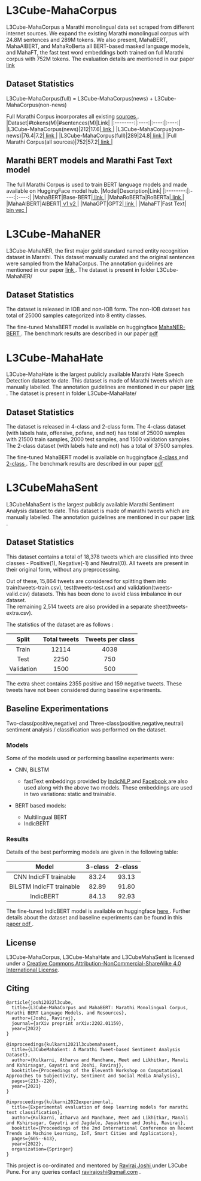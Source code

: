 # L3Cube-MahaCorpus
L3Cube-MahaCorpus a Marathi monolingual data set scraped from different internet sources. We expand the existing Marathi monolingual corpus with 24.8M sentences and 289M tokens.
We also present, MahaBERT, MahaAlBERT, and MahaRoBerta all BERT-based masked language models, and MahaFT, the fast text word embeddings both trained on full Marathi corpus with 752M tokens. 
The evaluation details are mentioned in our paper <a href='https://arxiv.org/abs/2202.01159'> link </a>
## Dataset Statistics
L3Cube-MahaCorpus(full) = L3Cube-MahaCorpus(news) + L3Cube-MahaCorpus(non-news)

Full Marathi Corpus incorporates all existing <a href='https://github.com/AI4Bharat/indicnlp_corpus'> sources </a>.
|Dataset|#tokens(M)|#sentences(M)|Link|
|:--------:|:----:|:----:|:----:|
|L3Cube-MahaCorpus(news)|212|17.6|<a href='https://drive.google.com/file/d/1gLI38-YdvapattwxC3z46Fgzif7j8_Ji/view?usp=sharing'> link </a>|
|L3Cube-MahaCorpus(non-news)|76.4|7.2|<a href='https://drive.google.com/file/d/1KHHJByCFwJxMJaGkO3FjIQbkLbc7rHAQ/view?usp=sharing'> link </a>|
|L3Cube-MahaCorpus(full)|289|24.8|<a href='https://drive.google.com/file/d/1sHIIq7C-WA6nSQaoVr4uL6pas8MVNmAr/view?usp=sharing'> link </a>|
|Full Marathi Corpus(all sources)|752|57.2|<a href='https://drive.google.com/file/d/1UjZ-X2S77AQyCkHqw2mFXRWYf9WOZS0m/view?usp=sharing'> link </a>|

## Marathi BERT models and Marathi Fast Text model
The full Marathi Corpus is used to train BERT language models and made available on HuggingFace model hub.
|Model|Description|Link|
|:--------:|:----:|:----:|
|MahaBERT|Base-BERT|<a href='https://huggingface.co/l3cube-pune/marathi-bert'> link </a>|
|MahaRoBERTa|RoBERTa|<a href='https://huggingface.co/l3cube-pune/marathi-roberta'> link </a>|
|MahaAlBERT|AlBERT|<a href='https://huggingface.co/l3cube-pune/marathi-albert'> v1 </a> <a href='https://huggingface.co/l3cube-pune/marathi-albert-v2'> v2 </a>|
|MahaGPT|GPT2|<a href='https://huggingface.co/l3cube-pune/marathi-gpt'> link </a>|
|MahaFT|Fast Text|<a href='https://drive.google.com/file/d/1xuQPMUIFvjgQranChgJ3alHXMJVeCVz0/view?usp=sharing'> bin </a> <a href='https://drive.google.com/file/d/1-2rCOsgxKgTigonta4FvA4WBWIaXVX73/view?usp=sharing'> vec </a>|

# L3Cube-MahaNER

L3Cube-MahaNER, the first major gold standard named entity recognition dataset in Marathi. This dataset manually curated and the original sentences were sampled from the MahaCorpus. The annotation guidelines are mentioned in our paper <a href='https://arxiv.org/abs/2204.06029'> link </a>.
The dataset is present in folder L3Cube-MahaNER/

## Dataset Statistics

The dataset is released in IOB and non-IOB form. The non-IOB dataset has total of 25000 samples categorized into 8 entity classes.

The fine-tuned MahaBERT model is available on huggingface <a href='https://huggingface.co/l3cube-pune/marathi-ner'> MahaNER-BERT </a>. The benchmark results are described in our paper <a href='https://arxiv.org/pdf/2204.06029.pdf'> pdf </a>


# L3Cube-MahaHate

L3Cube-MahaHate is the largest publicly available Marathi Hate Speech Detection dataset to date. This dataset is made of Marathi tweets which are manually labelled. The annotation guidelines are mentioned in our paper <a href='https://arxiv.org/abs/2203.13778'> link </a>.
The dataset is present in folder L3Cube-MahaHate/

## Dataset Statistics

The dataset is released in 4-class and 2-class form. The 4-class dataset (with labels hate, offensive, pofane, and not) has total of 25000 samples with 21500 train samples, 2000 test samples, and 1500 validation samples. The 2-class dataset (with labels hate and not) has a total of 37500 samples.

The fine-tuned MahaBERT model is available on huggingface <a href='https://huggingface.co/l3cube-pune/mahahate-multi-roberta'> 4-class </a> and <a href='https://huggingface.co/l3cube-pune/mahahate-bert'> 2-class </a>. The benchmark results are described in our paper <a href='https://arxiv.org/pdf/2203.13778.pdf'> pdf </a>

# L3CubeMahaSent

L3CubeMahaSent is the largest publicly available Marathi Sentiment Analysis dataset to date. This dataset is made of marathi tweets which are manually labelled. The annotation guidelines are mentioned in our paper <a href='https://arxiv.org/abs/2103.11408'> link </a>.

## Dataset Statistics

This dataset contains a total of 18,378 tweets which are classified into three classes - Positive(1), Negative(-1) and Neutral(0).
All tweets are present in their original form, without any preprocessing.

Out of these, 15,864 tweets are considered for splitting them into train(tweets-train.csv), test(tweets-test.csv) and validation(tweets-valid.csv) datasets. This has been done to avoid class imbalance in our dataset. <br>
The remaining 2,514 tweets are also provided in a separate sheet(tweets-extra.csv).<br>

The statistics of the dataset are as follows : 

|Split|Total tweets|Tweets per class|
|:--------:|:----:|:----:|
|Train|12114|4038|
|Test|2250|750|
|Validation|1500|500|

The extra sheet contains 2355 positive and 159 negative tweets. These tweets have not been considered during baseline experiments.

## Baseline Experimentations

Two-class(positive,negative) and Three-class(positive,negative,neutral) sentiment analysis / classification was performed on the dataset.

### Models

Some of the models used or performing baseline experiments were:

- CNN, BiLSTM
  - fastText embeddings provided by <a href='https://github.com/AI4Bharat/indicnlp_corpus'> IndicNLP </a> and <a href='https://fasttext.cc/docs/en/crawl-vectors.html'> Facebook </a> are also used along with the above two models. These embeddings are used in two variations: static and trainable.

- BERT based models:
  - Multilingual BERT
  - IndicBERT

### Results

Details of the best performing models are given in the following table:

|Model|3-class|2-class|
|:--------:|:----:|:----:|
|CNN IndicFT trainable|83.24|93.13|
|BiLSTM IndicFT trainable|82.89|91.80|
|IndicBERT|84.13|92.93|

The fine-tuned IndicBERT model is available on huggingface <a href='https://huggingface.co/l3cube-pune/MarathiSentiment'> here </a>.
Further details about the dataset and baseline experiments can be found in this <a href='https://arxiv.org/abs/2103.11408'> paper </a> <a href='https://arxiv.org/pdf/2103.11408.pdf'> pdf </a>.

## License

L3Cube-MahaCorpus, L3Cube-MahaHate and L3CubeMahaSent is licensed under a <a rel="license" href="http://creativecommons.org/licenses/by-nc-sa/4.0/">Creative Commons Attribution-NonCommercial-ShareAlike 4.0 International License</a>.

## Citing
```
@article{joshi2022l3cube,
  title={L3Cube-MahaCorpus and MahaBERT: Marathi Monolingual Corpus, Marathi BERT Language Models, and Resources},
  author={Joshi, Raviraj},
  journal={arXiv preprint arXiv:2202.01159},
  year={2022}
}
```

```
@inproceedings{kulkarni2021l3cubemahasent,
  title={L3CubeMahaSent: A Marathi Tweet-based Sentiment Analysis Dataset},
  author={Kulkarni, Atharva and Mandhane, Meet and Likhitkar, Manali and Kshirsagar, Gayatri and Joshi, Raviraj},
  booktitle={Proceedings of the Eleventh Workshop on Computational Approaches to Subjectivity, Sentiment and Social Media Analysis},
  pages={213--220},
  year={2021}
}
```
```
@inproceedings{kulkarni2022experimental,
  title={Experimental evaluation of deep learning models for marathi text classification},
  author={Kulkarni, Atharva and Mandhane, Meet and Likhitkar, Manali and Kshirsagar, Gayatri and Jagdale, Jayashree and Joshi, Raviraj},
  booktitle={Proceedings of the 2nd International Conference on Recent Trends in Machine Learning, IoT, Smart Cities and Applications},
  pages={605--613},
  year={2022},
  organization={Springer}
}
```

This project is co-ordinated and mentored by <a href='https://www.linkedin.com/in/ravirajoshi/'> Raviraj Joshi </a> under L3Cube Pune. For any queries contact ravirajoshi@gmail.com .
